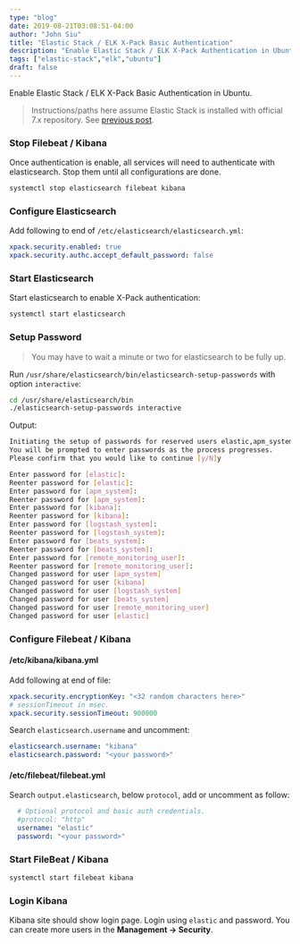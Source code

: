 ```yaml
---
type: "blog"
date: 2019-08-21T03:08:51-04:00
author: "John Siu"
title: "Elastic Stack / ELK X-Pack Basic Authentication"
description: "Enable Elastic Stack / ELK X-Pack Authentication in Ubuntu"
tags: ["elastic-stack","elk","ubuntu"]
draft: false
---
```

Enable Elastic Stack / ELK X-Pack Basic Authentication in Ubuntu.
<!--more-->
> Instructions/paths here assume Elastic Stack is installed with official 7.x repository. See [previous post](/blog/elk-ubuntu/).

### Stop Filebeat / Kibana

Once authentication is enable, all services will need to authenticate with elasticsearch. Stop them until all configurations are done.

```sh
systemctl stop elasticsearch filebeat kibana
```

### Configure Elasticsearch

Add following to end of `/etc/elasticsearch/elasticsearch.yml`:

```yml
xpack.security.enabled: true
xpack.security.authc.accept_default_password: false
```

### Start Elasticsearch

Start elasticsearch to enable X-Pack authentication:

```sh
systemctl start elasticsearch
```

### Setup Password

> You may have to wait a minute or two for elasticsearch to be fully up.

Run `/usr/share/elasticsearch/bin/elasticsearch-setup-passwords` with option `interactive`:

```sh
cd /usr/share/elasticsearch/bin
./elasticsearch-setup-passwords interactive
```

Output:

```sh
Initiating the setup of passwords for reserved users elastic,apm_system,kibana,logstash_system,beats_system,remote_monitoring_user.
You will be prompted to enter passwords as the process progresses.
Please confirm that you would like to continue [y/N]y

Enter password for [elastic]:
Reenter password for [elastic]:
Enter password for [apm_system]:
Reenter password for [apm_system]:
Enter password for [kibana]:
Reenter password for [kibana]:
Enter password for [logstash_system]:
Reenter password for [logstash_system]:
Enter password for [beats_system]:
Reenter password for [beats_system]:
Enter password for [remote_monitoring_user]:
Reenter password for [remote_monitoring_user]:
Changed password for user [apm_system]
Changed password for user [kibana]
Changed password for user [logstash_system]
Changed password for user [beats_system]
Changed password for user [remote_monitoring_user]
Changed password for user [elastic]
```

### Configure Filebeat / Kibana

#### /etc/kibana/kibana.yml

Add following at end of file:

```yml
xpack.security.encryptionKey: "<32 random characters here>"
# sessionTimeout in msec.
xpack.security.sessionTimeout: 900000
```

Search `elasticsearch.username` and uncomment:

```yml
elasticsearch.username: "kibana"
elasticsearch.password: "<your password>"
```

#### /etc/filebeat/filebeat.yml

Search `output.elasticsearch`, below `protocol`, add or uncomment as follow:

```yml
  # Optional protocol and basic auth credentials.
  #protocol: "http"
  username: "elastic"
  password: "<your password>"
```

### Start FileBeat / Kibana

```sh
systemctl start filebeat kibana
```

### Login Kibana

Kibana site should show login page. Login using `elastic` and password. You can create more users in the __Management -> Security__.
